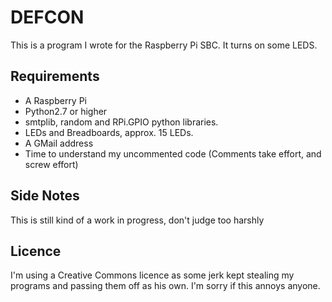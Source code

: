 # DEFCON

This is a program I wrote for the Raspberry Pi SBC. It turns on some LEDS.

## Requirements
  - A Raspberry Pi 
  - Python2.7 or higher
  - smtplib, random and RPi.GPIO python libraries.
  - LEDs and Breadboards, approx. 15 LEDs.
  - A GMail address
  - Time to understand my uncommented code (Comments take effort, and screw effort)

## Side Notes
This is still kind of a work in progress, don't judge too harshly

## Licence
I'm using a Creative Commons licence as some jerk kept stealing my programs and passing them off as his own. I'm sorry if this annoys anyone.
